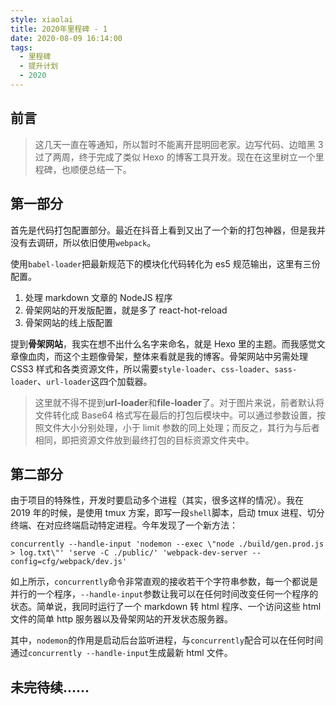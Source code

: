 ```yaml
---
style: xiaolai
title: 2020年里程碑 - 1
date: 2020-08-09 16:14:00
tags:
  - 里程碑
  - 提升计划
  - 2020
---
```


## 前言

> 这几天一直在等通知，所以暂时不能离开昆明回老家。边写代码、边暗黑 3 过了两周，终于完成了类似 Hexo 的博客工具开发。现在在这里树立一个里程碑，也顺便总结一下。

## 第一部分

首先是代码打包配置部分。最近在抖音上看到又出了一个新的打包神器，但是我并没有去调研，所以依旧使用`webpack`。

使用`babel-loader`把最新规范下的模块化代码转化为 es5 规范输出，这里有三份配置。

1. 处理 markdown 文章的 NodeJS 程序
2. 骨架网站的开发版配置，就是多了 react-hot-reload
3. 骨架网站的线上版配置

提到**骨架网站**，我实在想不出什么名字来命名，就是 Hexo 里的主题。而我感觉文章像血肉，而这个主题像骨架，整体来看就是我的博客。骨架网站中另需处理 CSS3 样式和各类资源文件，所以需要`style-loader`、`css-loader`、`sass-loader`、`url-loader`这四个加载器。

> 这里就不得不提到**url-loader**和**file-loader**了。对于图片来说，前者默认将文件转化成 Base64 格式写在最后的打包后模块中。可以通过参数设置，按照文件大小分别处理，小于 limit 参数的同上处理；而反之，其行为与后者相同，即把资源文件放到最终打包的目标资源文件夹中。

## 第二部分

由于项目的特殊性，开发时要启动多个进程（其实，很多这样的情况）。我在 2019 年的时候，是使用 tmux 方案，即写一段`shell`脚本，启动 tmux 进程、切分终端、在对应终端启动特定进程。今年发现了一个新方法：

```shell
concurrently --handle-input 'nodemon --exec \"node ./build/gen.prod.js > log.txt\"' 'serve -C ./public/' 'webpack-dev-server --config=cfg/webpack/dev.js'
```

如上所示，`concurrently`命令非常直观的接收若干个字符串参数，每一个都说是并行的一个程序，`--handle-input`参数让我可以在任何时间改变任何一个程序的状态。简单说，我同时运行了一个 markdown 转 html 程序、一个访问这些 html 文件的简单 http 服务器以及骨架网站的开发状态服务器。

其中，`nodemon`的作用是启动后台监听进程，与`concurrently`配合可以在任何时间通过`concurrently --handle-input`生成最新 html 文件。

## 未完待续……
